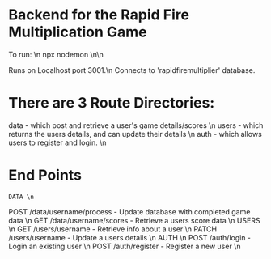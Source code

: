 # Backend for the Rapid Fire Multiplication Game

To run: \n
    npx nodemon \n\n

Runs on Localhost port 3001.\n
Connects to 'rapidfiremultiplier' database.

# There are 3 Route Directories:
data - which post and retrieve a user's game details/scores \n
users - which returns the users details, and can update their details \n
auth - which allows users to register and login. \n

# End Points
    DATA \n
POST  /data/username/process  - Update database with completed game data \n
GET   /data/username/scores  - Retrieve a users score data \n
    USERS \n
GET   /users/username   - Retrieve info about a user \n
PATCH /users/username   - Update a users details \n
    AUTH \n
POST  /auth/login   - Login an existing user \n
POST /auth/register - Register a new user \n


